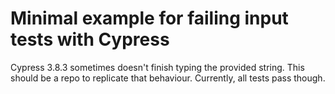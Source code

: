 # Minimal example for failing input tests with Cypress

Cypress 3.8.3 sometimes doesn't finish typing the provided string. This should be a repo to replicate that behaviour. 
Currently, all tests pass though.
